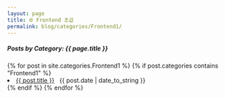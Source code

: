 ```yaml
---
layout: page
title: 🌐 Frontend 초급
permalink: blog/categories/Frontend1/
---
```


<h5>Posts by Category: {{ page.title }}</h5>

<div class="card" >
  {% for post in site.categories.Frontend1 %}
    {% if post.categories contains "Frontend1" %}
      <li class="category-posts">
        <a href="{{ post.url }}">{{ post.title }}</a>
        &nbsp;
        <span>{{ post.date | date_to_string }}</span>
      </li>
    {% endif %}
  {% endfor %}
</div>
